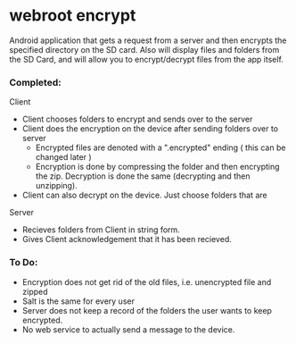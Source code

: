 # webroot encrypt
Android application that gets a request from a server and then encrypts the specified directory on the SD card.
Also will display files and folders from the SD Card, and will allow you to encrypt/decrypt files from the app itself.

### Completed:
Client
* Client chooses folders to encrypt and sends over to the server
* Client does the encryption on the device after sending folders over to server
  * Encrypted files are denoted with a ".encrypted" ending ( this can be changed later )
  * Encryption is done by compressing the folder and then encrypting the zip. Decryption is done the same (decrypting and then unzipping).
* Client can also decrypt on the device. Just choose folders that are 

Server
* Recieves folders from Client in string form. 
* Gives Client acknowledgement that it has been recieved.

### To Do:
* Encryption does not get rid of the old files, i.e. unencrypted file and zipped
* Salt is the same for every user
* Server does not keep a record of the folders the user wants to keep encrypted.
* No web service to actually send a message to the device.
